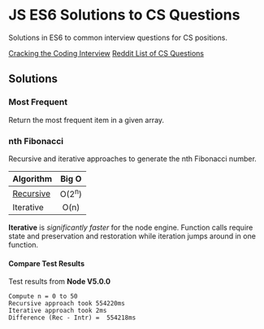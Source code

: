 # JS ES6 Solutions to CS Questions 

Solutions in ES6 to common interview questions for CS positions. 

[Cracking the Coding Interview](http://www.amazon.com/Cracking-Coding-Interview-6th-Programming/dp/0984782850/ref=sr_1_1?ie=UTF8&qid=1455998572&sr=8-1&keywords=cracking+the+coding+interview)
[Reddit List of CS Questions](https://www.reddit.com/r/cscareerquestions/comments/20ahfq/heres_a_pretty_big_list_of_programming_interview/)

## Solutions

### Most Frequent 
Return the most frequent item in a given array. 

### nth Fibonacci 
Recursive and iterative approaches to generate the nth Fibonacci number. 

| Algorithm         | Big O                        |
| ----------------  |:-----------------------------:| 
| [Recursive]       | O(2<sup>n</sup>)             | 
| Iterative         | O(n)                         |   

**Iterative** is *significantly faster* for the node engine. Function calls require state and preservation and restoration while iteration jumps around in one function. 

#### Compare Test Results 
Test results from **Node V5.0.0**

```
Compute n = 0 to 50
Recursive approach took 554220ms
Iterative approach took 2ms
Difference (Rec - Intr) =  554218ms
```

[//]: # (Ln)

   [Recursive]: <http://www.cs.ucf.edu/~dmarino/ucf/cop3502/lec_biswas/recursion12.pdf>
